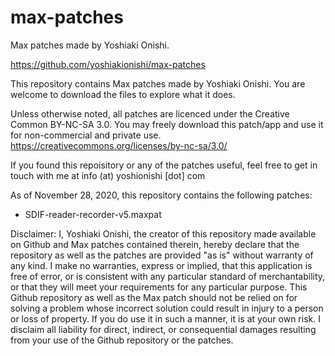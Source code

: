 # max-patches
Max patches made by Yoshiaki Onishi.

https://github.com/yoshiakionishi/max-patches

This repository contains Max patches made by Yoshiaki Onishi. You are welcome to download the files to explore what it does. 

Unless otherwise noted, all patches are licenced under the Creative Common BY-NC-SA 3.0. You may freely download this patch/app and use it for non-commercial and private use.   https://creativecommons.org/licenses/by-nc-sa/3.0/

If you found this repoisitory or any of the patches useful, feel free to get in touch with me at info (at) yoshionishi [dot] com

As of November 28, 2020, this repository contains the following patches:
 - SDIF-reader-recorder-v5.maxpat
 

Disclaimer:
I, Yoshiaki Onishi, the creator of this repository made available on Github and Max patches contained therein, hereby declare that the repository as well as the patches are provided "as is" without warranty of any kind. I make no warranties, express or implied, that this application is free of error, or is consistent with any particular standard of merchantability, or that they will meet your requirements for any particular purpose. This Github repository as well as the Max patch should not be relied on for solving a problem whose incorrect solution could result in injury to a person or loss of property. If you do use it in such a manner, it is at your own risk. I disclaim all liability for direct, indirect, or consequential damages resulting from your use of the Github repository or the patches.
